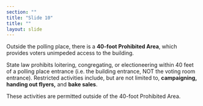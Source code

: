 ```yaml
---
section: ""
title: "Slide 10"
title: ""
layout: slide
---
```


Outside the polling place, there is a **40-foot Prohibited Area**, which provides voters unimpeded access to the building.

State law prohibits loitering, congregating, or electioneering within 40 feet of a polling place entrance (i.e. the building entrance, NOT the voting room entrance). Restricted activities include, but are not limited to, **campaigning, handing out flyers,** and **bake sales**.

These activities are permitted outside of the 40-foot Prohibited Area.

